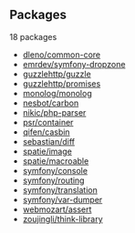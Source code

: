 Packages
--------------

18 packages

 + [dleno/common-core](https://packagist.org/packages/dleno/common-core)
 + [emrdev/symfony-dropzone](https://packagist.org/packages/emrdev/symfony-dropzone)
 + [guzzlehttp/guzzle](https://packagist.org/packages/guzzlehttp/guzzle)
 + [guzzlehttp/promises](https://packagist.org/packages/guzzlehttp/promises)
 + [monolog/monolog](https://packagist.org/packages/monolog/monolog)
 + [nesbot/carbon](https://packagist.org/packages/nesbot/carbon)
 + [nikic/php-parser](https://packagist.org/packages/nikic/php-parser)
 + [psr/container](https://packagist.org/packages/psr/container)
 + [qifen/casbin](https://packagist.org/packages/qifen/casbin)
 + [sebastian/diff](https://packagist.org/packages/sebastian/diff)
 + [spatie/image](https://packagist.org/packages/spatie/image)
 + [spatie/macroable](https://packagist.org/packages/spatie/macroable)
 + [symfony/console](https://packagist.org/packages/symfony/console)
 + [symfony/routing](https://packagist.org/packages/symfony/routing)
 + [symfony/translation](https://packagist.org/packages/symfony/translation)
 + [symfony/var-dumper](https://packagist.org/packages/symfony/var-dumper)
 + [webmozart/assert](https://packagist.org/packages/webmozart/assert)
 + [zoujingli/think-library](https://packagist.org/packages/zoujingli/think-library)